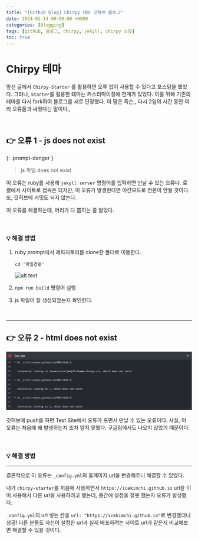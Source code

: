 ```yaml
---
title: "[Github blog] Chirpy 테마 깃허브 블로그"
date: 2024-02-14 00:00:00 +0800
categories: [Blogging]
tags: [github, 블로그, chirpy, jekyll, chirpy 오류]
toc: true
---
```


# Chirpy 테마

앞선 글에서 `Chirpy-Starter` 를 활용하면 오류 없이 사용할 수 있다고 포스팅을 했었다. 그러나, `Starter`를 활용한 테마는 커스터마이징에 한계가 있었다. 이를 위해 기존의 테마를 다시 fork하여 블로그를 새로 단장했다. 이 말은 즉슨,, 다시 2일의 시간 동안 여러 오류들과 싸웠다는 말이다,,

<br>

## 👉 오류 1 - js does not exist

{: .prompt-danger }

> js 파일 does not exist

이 오류는 ruby를 사용해 `jekyll server` 명령어를 입력하면 만날 수 있는 오류다. 로컬에서 사이트로 접속은 되지만, 이 오류가 발생한다면 야간모드로 전환이 안될 것이다. 또, 깃허브에 커밋도 되지 않는다.

이 오류를 해결하는데, 머리가 다 뽑히는 줄 알았다.

<br>

### 💡 해결 방법

1. ruby prompt에서 레파지토리를 clone한 폴더로 이동한다.

   ```
   cd '파일경로'
   ```

   ![alt text](/images/2024-02-14/ruby%20창.png)

2. `npm run build` 명령어 실행
3. js 파일이 잘 생성되었는지 확인한다.

<br>

---

## 👉 오류 2 - html does not exist

![alt text](/images/2024-02-14/html%20오류%20창.png)

깃허브에 push를 하면 Test Site에서 오류가 뜨면서 만날 수 있는 오류이다. 사실, 이 오류는 처음에 왜 발생하는지 조차 알지 못했다. 구글링에서도 나오지 않았기 때문이다.

<br>

### 💡 해결 방법

---

결론적으로 이 오류는 `_config.yml`의 홈페이지 url을 변경해주니 해결할 수 있었다.

내가 `chirpy-starter`를 처음에 사용하면서 `https://icekimchi.github.io` url을 이미 사용해서 다른 url을 사용하려고 했는데, 중간에 설정을 잘못 했는지 오류가 발생했다.

`_config.yml`의 url 넣는 칸을 `url: "https://icekimchi.github.io"`로 변경했더니 성공! 다른 분들도 자신이 설정한 url과 실제 배포하려는 사이트 url과 같은지 비교해보면 해결할 수 있을 것이다.

